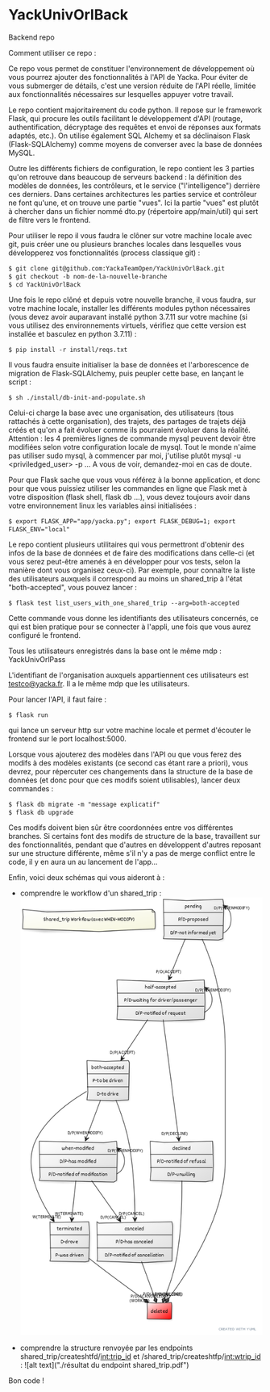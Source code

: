 # YackUnivOrlBack
Backend repo

Comment utiliser ce repo :

Ce repo vous permet de constituer l'environnement de développement où vous pourrez ajouter des fonctionnalités à l'API de Yacka. Pour éviter de vous submerger de détails, c'est une version réduite de l'API réelle, limitée aux fonctionnalités nécessaires sur lesquelles appuyer votre travail.

Le repo contient majoritairement du code python. Il repose sur le framework Flask, qui procure les outils facilitant le développement d'API (routage, authentification, décryptage des requêtes et envoi de réponses aux formats adaptés, etc.). On utilise également SQL Alchemy et sa déclinaison Flask (Flask-SQLAlchemy) comme moyens de converser avec la base de données MySQL.

Outre les différents fichiers de configuration, le repo contient les 3 parties qu'on retrouve dans beaucoup de serveurs backend : la définition des modèles de données, les contrôleurs, et le service ("l'intelligence") derrière ces derniers. Dans certaines architectures les parties service et contrôleur ne font qu'une, et on trouve une partie "vues". Ici la partie "vues" est plutôt à chercher dans un fichier nommé dto.py (répertoire app/main/util) qui sert de filtre vers le frontend.
  
Pour utiliser le repo il vous faudra le clôner sur votre machine locale avec git, puis créer une ou plusieurs branches locales dans lesquelles vous développerez vos fonctionnalités (process classique git) :
  
  ```shell
  $ git clone git@github.com:YackaTeamOpen/YackUnivOrlBack.git
  $ git checkout -b nom-de-la-nouvelle-branche
  $ cd YackUnivOrlBack
  ```
 
Une fois le repo clôné et depuis votre nouvelle branche, il vous faudra, sur votre machine locale, installer les différents modules python nécessaires (vous devez avoir auparavant installé python 3.7.11 sur votre machine (si vous utilisez des environnements virtuels, vérifiez que cette version est installée et basculez en python 3.7.11) :
  
  ```shell
  $ pip install -r install/reqs.txt
  ```
Il vous faudra ensuite initialiser la base de données et l'arborescence de migration de Flask-SQLAlchemy, puis peupler cette base, en lançant le script :
  
  ```shell
  $ sh ./install/db-init-and-populate.sh
  ```
Celui-ci charge la base avec une organisation, des utilisateurs (tous rattachés à cette organisation), des trajets, des partages de trajets déjà créés et qu'on a fait évoluer comme ils pourraient évoluer dans la réalité. Attention : les 4 premières lignes de commande mysql peuvent devoir être modifiées selon votre configuration locale de mysql. Tout le monde n'aime pas utiliser sudo mysql, à commencer par moi, j'utilise plutôt mysql -u <priviledged_user> -p ... A vous de voir, demandez-moi en cas de doute.
  
Pour que Flask sache que vous vous référez à la bonne application, et donc pour que vous puissiez utiliser les commandes en ligne que Flask met à votre disposition (flask shell, flask db ...), vous devez toujours avoir dans votre environnement linux les variables ainsi initialisées :
  
  ```shell
  $ export FLASK_APP="app/yacka.py"; export FLASK_DEBUG=1; export FLASK_ENV="local"
  ```
Le repo contient plusieurs utilitaires qui vous permettront d'obtenir des infos de la base de données et de faire des modifications dans celle-ci (et vous serez peut-être amenés à en développer pour vos tests, selon la manière dont vous organisez ceux-ci). Par exemple, pour connaître la liste des utilisateurs auxquels il correspond au moins un shared_trip à l'état "both-accepted", vous pouvez lancer :

  ```shell
  $ flask test list_users_with_one_shared_trip --arg=both-accepted
  ```
Cette commande vous donne les identifiants des utilisateurs concernés, ce qui est bien pratique pour se connecter à l'appli, une fois que vous aurez configuré le frontend.

Tous les utilisateurs enregistrés dans la base ont le même mdp : YackUnivOrlPass
  
L'identifiant de l'organisation auxquels appartiennent ces utilisateurs est testco@yacka.fr. Il a le même mdp que les utilisateurs.

Pour lancer l'API, il faut faire :

  ```shell
  $ flask run
  ```
qui lance un serveur http sur votre machine locale et permet d'écouter le frontend sur le port localhost:5000.
  
Lorsque vous ajouterez des modèles dans l'API ou que vous ferez des modifs à des modèles existants (ce second cas étant rare a priori), vous devrez, pour répercuter ces changements dans la structure de la base de données (et donc pour que ces modifs soient utilisables), lancer deux commandes :
  
  ```shell
  $ flask db migrate -m "message explicatif"
  $ flask db upgrade
  ```
Ces modifs doivent bien sûr être coordonnées entre vos différentes branches. Si certains font des modifs de structure de la base, travaillent sur des fonctionnalités, pendant que d'autres en développent d'autres reposant sur une structure différente, même s'il n'y a pas de merge conflict entre le code, il y en aura un au lancement de l'app... 
  
Enfin, voici deux schémas qui vous aideront à :

- comprendre le workflow d'un shared_trip :
![alt text](./shared_trip_workflow31-1-22-small.png)

- comprendre la structure renvoyée par les endpoints shared_trip/createshtfd/<int:trip_id> et /shared_trip/createshtfp/<int:wtrip_id> :
![alt text]("./résultat du endpoint shared_trip.pdf")

Bon code !
  

